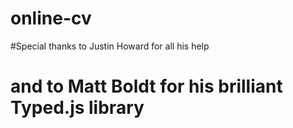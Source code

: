 # online-cv
#Special thanks to Justin Howard for all his help
# and to Matt Boldt for his brilliant Typed.js library
